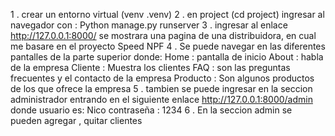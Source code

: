 1 . crear un entorno virtual (venv .venv)
2 . en project (cd project) ingresar al navegador con : Python manage.py runserver
3 . ingresar al enlace http://127.0.0.1:8000/ se mostrara una pagina de una distribuidora,
 en cual me basare en el proyecto Speed NPF
4 . Se puede navegar en las diferentes pantalles de la parte superior donde:
    Home : pantalla de inicio
    About : habla de la empresa
    Cliente : Muestra los clientes
    FAQ : son las preguntas frecuentes y el contacto de la empresa
    Producto : Son algunos productos de los que ofrece la empresa 
5 . tambien se puede ingresar en la seccion administrador entrando en el siguiente enlace
    http://127.0.0.1:8000/admin
    donde usuario es: Nico
    contraseña : 1234
6 . En la seccion admin se pueden agregar , quitar clientes 